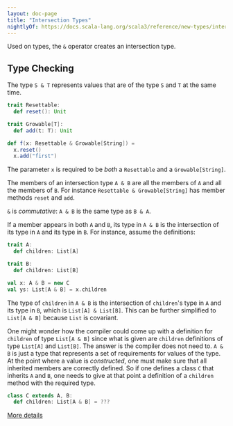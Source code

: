 ```yaml
---
layout: doc-page
title: "Intersection Types"
nightlyOf: https://docs.scala-lang.org/scala3/reference/new-types/intersection-types.html
---
```


Used on types, the `&` operator creates an intersection type.

## Type Checking

The type `S & T` represents values that are of the type `S` and `T` at the same time.

```scala
trait Resettable:
  def reset(): Unit

trait Growable[T]:
  def add(t: T): Unit

def f(x: Resettable & Growable[String]) =
  x.reset()
  x.add("first")
```

The parameter `x` is required to be _both_ a `Resettable` and a
`Growable[String]`.

The members of an intersection type `A & B` are all the members of `A` and all
the members of `B`.  For instance `Resettable & Growable[String]`
has member methods `reset` and `add`.

`&` is _commutative_: `A & B` is the same type as `B & A`.

If a member appears in both `A` and `B`, its type in `A & B` is the intersection
of its type in `A` and its type in `B`. For instance, assume the definitions:

```scala sc:nocompile
trait A:
  def children: List[A]

trait B:
  def children: List[B]

val x: A & B = new C
val ys: List[A & B] = x.children
```

The type of `children` in `A & B` is the intersection of `children`'s
type in `A` and its type in `B`, which is `List[A] & List[B]`. This
can be further simplified to `List[A & B]` because `List` is
covariant.

One might wonder how the compiler could come up with a definition for
`children` of type `List[A & B]` since what is given are `children`
definitions of type `List[A]` and `List[B]`. The answer is the compiler does not
need to. `A & B` is just a type that represents a set of requirements for
values of the type. At the point where a value is _constructed_, one
must make sure that all inherited members are correctly defined.
So if one defines a class `C` that inherits `A` and `B`, one needs
to give at that point a definition of a `children` method with the required type.

```scala sc:nocompile
class C extends A, B:
  def children: List[A & B] = ???
```


[More details](./intersection-types-spec.md)

